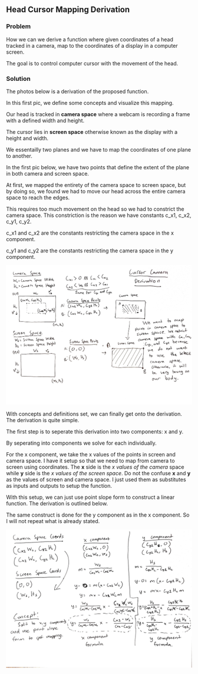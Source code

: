 ## Head Cursor Mapping Derivation

### **Problem**

How we can we derive a function where given coordinates of a head tracked in a camera, map
to the coordinates of a display in a computer screen.

The goal is to control computer cursor with the movement of the head.

### **Solution**

The photos below is a derivation of the proposed function.

In this first pic, we define some concepts and visualize this mapping.

Our head is tracked in **camera space** where a webcam is recording a frame with a defined width and height.

The cursor lies in **screen space** otherwise known as the display with a height and width.

We essentailly two planes and we have to map the coordinates of one plane to another.

In the first pic below, we have two points that define the extent of the plane in both camera and screen space.

At first, we mapped the entirety of the camera space to screen space, but by doing so, we found we had to move our head across the entire camera space to reach the edges.

This requires too much movement on the head so we had to constrict the camera space. This constriction is the reason we have constants c_x1, c_x2, c_y1, c_y2. 

c_x1 and c_x2 are the constants restricting the camera space in the x component.

c_y1 and c_y2 are the constants restricting the camera space in the y component.

![derivation_one](./images/derivation_one.jpg)

With concepts and definitions set, we can finally get onto the derivation. The derivation is quite simple. 

The first step is to seperate this derivation into two components: x and y.

By seperating into components we solve for each individually.

For the x component, we take the x values of the points in screen and camera space. I have it setup so that we need to map from camera to screen using coordinates. The **x** side is the *x values of the camera* space while **y** side is the *x values of the screen space*. Do not the confuse **x** and **y** as the values of screen and camera space. I just used them as substitutes as inputs and outputs to setup the function.

With this setup, we can just use point slope form to construct a linear function. The derivation is outlined below.

The same construct is done for the y component as in the x component. So I will not repeat what is already stated.

![derivation_one](./images/derivation_two.jpg)